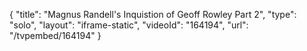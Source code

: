 {
    "title": "Magnus Randell's Inquistion of Geoff Rowley Part 2",
    "type": "solo",
    "layout": "iframe-static",
    "videoId": "164194",
    "url": "\/tvpembed\/164194"
}